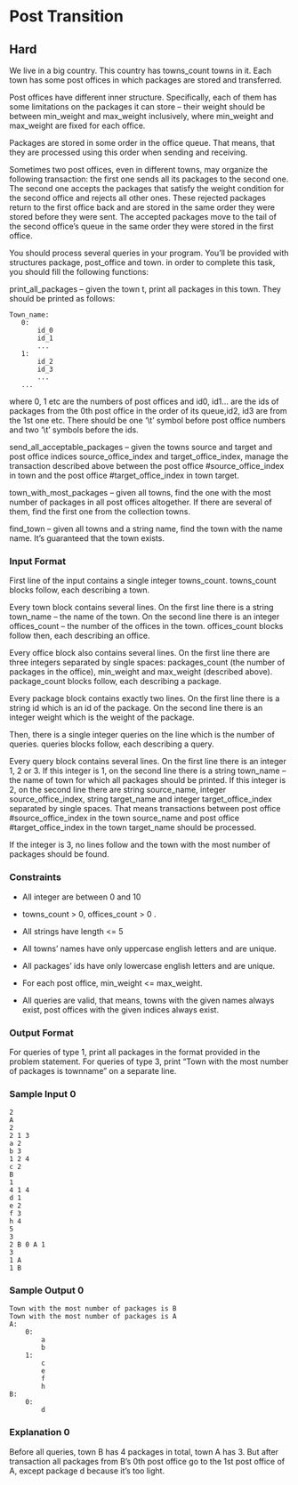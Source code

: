 # Post Transition
## Hard 

We live in a big country. This country has towns_count towns in it. Each town has some post offices in which packages are stored and transferred.

Post offices have different inner structure. Specifically, each of them has some limitations on the packages it can store – their weight should be between min_weight and max_weight inclusively, where min_weight and max_weight are fixed for each office.

Packages are stored in some order in the office queue. That means, that they are processed using this order when sending and receiving.

Sometimes two post offices, even in different towns, may organize the following transaction: the first one sends all its packages to the second one. The second one accepts the packages that satisfy the weight condition for the second office and rejects all other ones. These rejected packages return to the first office back and are stored in the same order they were stored before they were sent. The accepted packages move to the tail of the second office’s queue in the same order they were stored in the first office.


You should process several queries in your program. You’ll be provided with structures package, post_office and town. in order to complete this task, you should fill the following functions:

print_all_packages – given the town t, print all packages in this town. They should be printed as follows:

 ```
Town_name:
    0:
        id_0
        id_1
        ...
    1:
        id_2
        id_3
        ...
    ...
```
where 0, 1 etc are the numbers of post offices and id0, id1… are the ids of packages from the 0th post office in the order of its queue,id2, id3 are from the 1st one etc. There should be one ‘\t’ symbol before post office numbers and two ‘\t’ symbols before the ids.

send_all_acceptable_packages – given the towns source and target and post office indices source_office_index and target_office_index, manage the transaction described above between the post office #source_office_index in town  and the post office #target_office_index in town target.



town_with_most_packages – given all towns, find the one with the most number of packages in all post offices altogether. If there are several of them, find the first one from the collection towns.

find_town – given all towns and a string name, find the town with the name name. It’s guaranteed that the town exists.

### Input Format
First line of the input contains a single integer towns_count. towns_count blocks follow, each describing a town.

Every town block contains several lines. On the first line there is a string  town_name – the name of the town. On the second line there is an integer offices_count – the number of the offices in the town. offices_count blocks follow then, each describing an office.


Every office block also contains several lines. On the first line there are three integers separated by single spaces: packages_count (the number of packages in the office), min_weight and max_weight (described above). package_count blocks follow, each describing a package.

Every package block contains exactly two lines. On the first line there is a string id which is an id of the package. On the second line there is an integer weight which is the weight of the package.

Then, there is a single integer queries on the line which is the number of queries. queries blocks follow, each describing a query.

Every query block contains several lines. On the first line there is an integer 1, 2 or 3. If this integer is 1, on the second line there is a string town_name – the name of town for which all packages should be printed. If this integer is 2, on the second line there are string source_name, integer source_office_index, string target_name and integer target_office_index separated by single spaces. That means transactions between post office #source_office_index in the town source_name and post office #target_office_index in the town target_name should be processed.


If the integer is 3, no lines follow and the town with the most number of packages should be found.

### Constraints
- All integer are between 0 and 10

- towns_count > 0, offices_count > 0 .

- All strings have length <= 5

- All towns’ names have only uppercase english letters and are unique.

- All packages’ ids have only lowercase english letters and are unique.

- For each post office, min_weight <= max_weight.

- All queries are valid, that means, towns with the given names always exist, post offices with the given indices always exist.

### Output Format
For queries of type 1, print all packages in the format provided in the problem statement. For queries of type 3, print “Town with the most number of packages is townname” on a separate line.

### Sample Input 0
```
2
A
2
2 1 3
a 2
b 3
1 2 4
c 2
B
1
4 1 4
d 1
e 2
f 3
h 4
5
3
2 B 0 A 1
3
1 A
1 B
```
### Sample Output 0
```
Town with the most number of packages is B
Town with the most number of packages is A
A:
    0:
        a
        b
    1:
        c
        e
        f
        h
B:
    0:
        d
```        
### Explanation 0
Before all queries, town B has 4 packages in total, town A has 3. But after transaction all packages from B’s 0th post office go to the 1st post office of A, except package d because it’s too light.